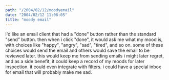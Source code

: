 ```yaml
---
path: "/2004/02/12/moodyemail" 
date: "2004/02/12 11:08:05" 
title: "moody email" 
---
```

i'd like an email client that had a "done" button rather than the standard "send" button. then when i click "done", it would ask me what my mood is, with choices like "happy", "angry", "sad", "tired", and so on. some of these choices would send the email and others would save the email to be reviewed later. this would keep me from sending emails i might later regret, and as a side benefit, it could keep a record of my moods for later inspection. it could even integrate with filters. i could have a special inbox for email that will probably make me sad.
